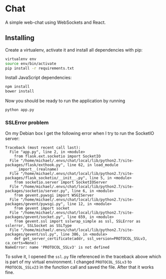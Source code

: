 # Chat #

A simple web-chat using WebSockets and React.

## Installing ##

Create a virtualenv, activate it and install all dependencies with
pip:
```sh
virtualenv env
source env/bin/activate
pip install -r requirements.txt
```

Install JavaScript dependencies:
```sh
npm install
bower install
```

Now you should be ready to run the application by running
```sh
python app.py
```

### SSLError problem ###

On my Debian box I get the following error when I try to run the
SocketIO server:

    Traceback (most recent call last):
      File "app.py", line 2, in <module>
        from flask.ext.socketio import SocketIO
      File "/home/michael/.envs/chat/local/lib/python2.7/site-packages/flask/exthook.py", line 62, in load_module
        __import__(realname)
      File "/home/michael/.envs/chat/local/lib/python2.7/site-packages/flask_socketio/__init__.py", line 5, in <module>
        from socketio.server import SocketIOServer
      File "/home/michael/.envs/chat/local/lib/python2.7/site-packages/socketio/server.py", line 6, in <module>
        from gevent.pywsgi import WSGIServer
      File "/home/michael/.envs/chat/local/lib/python2.7/site-packages/gevent/pywsgi.py", line 12, in <module>
        from gevent import socket
      File "/home/michael/.envs/chat/local/lib/python2.7/site-packages/gevent/socket.py", line 659, in <module>
        from gevent.ssl import sslwrap_simple as ssl, SSLError as sslerror, SSLSocket as SSLType
      File "/home/michael/.envs/chat/local/lib/python2.7/site-packages/gevent/ssl.py", line 386, in <module>
        def get_server_certificate(addr, ssl_version=PROTOCOL_SSLv3, ca_certs=None):
    NameError: name 'PROTOCOL_SSLv3' is not defined

To solve it, I opened the `ssl.py` file referenced in the traceback
above which is part of my virtual environment. I changed
`PROTOCOL_SSLv3` to `PROTOCOL_SSLv23` in the function call and saved
the file. After that it works fine.
